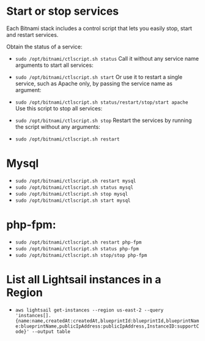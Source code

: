 # Start or stop services
Each Bitnami stack includes a control script that lets you easily stop, start and restart services.

Obtain the status of a service:

- `sudo /opt/bitnami/ctlscript.sh status`
Call it without any service name arguments to start all services:

- `sudo /opt/bitnami/ctlscript.sh start`
Or use it to restart a single service, such as Apache only, by passing the service name as argument:

- `sudo /opt/bitnami/ctlscript.sh status/restart/stop/start apache`
Use this script to stop all services:

- `sudo /opt/bitnami/ctlscript.sh stop`
Restart the services by running the script without any arguments:

- `sudo /opt/bitnami/ctlscript.sh restart`

# Mysql
- `sudo /opt/bitnami/ctlscript.sh restart mysql`
- `sudo /opt/bitnami/ctlscript.sh status mysql`
- `sudo /opt/bitnami/ctlscript.sh stop mysql`
- `sudo /opt/bitnami/ctlscript.sh start mysql`

# php-fpm:
- `sudo /opt/bitnami/ctlscript.sh restart php-fpm`
- `sudo /opt/bitnami/ctlscript.sh status php-fpm`
- `sudo /opt/bitnami/ctlscript.sh stop/stop php-fpm`


# List all Lightsail instances in a Region
- `aws lightsail get-instances --region us-east-2 --query 'instances[].{name:name,createdAt:createdAt,blueprintId:blueprintId,blueprintName:blueprintName,publicIpAddress:publicIpAddress,InstanceID:supportCode}' --output table`